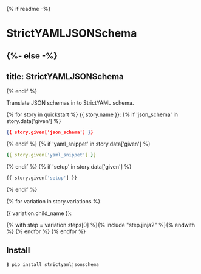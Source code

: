{% if readme -%}
# StrictYAMLJSONSchema
{%- else -%}
---
title: StrictYAMLJSONSchema
---
{% endif %}

Translate JSON schemas in to StrictYAML schema.

{% for story in quickstart %}
{{ story.name }}:
{% if 'json_schema' in story.data['given'] %}
```json
{{ story.given['json_schema'] }}
```
{% endif %}
{% if 'yaml_snippet' in story.data['given'] %}
```yaml
{{ story.given['yaml_snippet'] }}
```
{% endif %}
{% if 'setup' in story.data['given'] %}
```python
{{ story.given['setup'] }}
```
{% endif %}


{% for variation in story.variations %}

{{ variation.child_name }}:

{% with step = variation.steps[0] %}{% include "step.jinja2" %}{% endwith %}
{% endfor %}
{% endfor %}

## Install

```sh
$ pip install strictyamljsonschema
```
